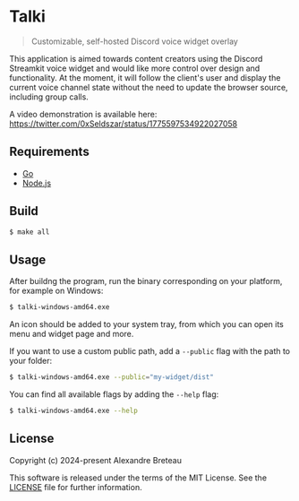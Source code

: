 # Talki

> Customizable, self-hosted Discord voice widget overlay

This application is aimed towards content creators using the Discord Streamkit voice widget and would like more control over design and functionality.
At the moment, it will follow the client's user and display the current voice channel state without the need to update the browser source, including group calls.

A video demonstration is available here: https://twitter.com/0xSeldszar/status/1775597534922027058

## Requirements

- [Go](https://go.dev)
- [Node.js](https://nodejs.org)

## Build

```sh
$ make all
```

## Usage

After buildng the program, run the binary corresponding on your platform, for example on Windows:

```sh
$ talki-windows-amd64.exe
```

An icon should be added to your system tray, from which you can open its menu and widget page and more.

If you want to use a custom public path, add a `--public` flag with the path to your folder:

```sh
$ talki-windows-amd64.exe --public="my-widget/dist"
```

You can find all available flags by adding the `--help` flag:

```sh
$ talki-windows-amd64.exe --help
```

## License

Copyright (c) 2024-present Alexandre Breteau

This software is released under the terms of the MIT License.
See the [LICENSE](LICENSE) file for further information.
